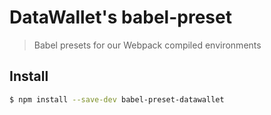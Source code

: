 # DataWallet's babel-preset

> Babel presets for our Webpack compiled environments

## Install

```sh
$ npm install --save-dev babel-preset-datawallet
```

